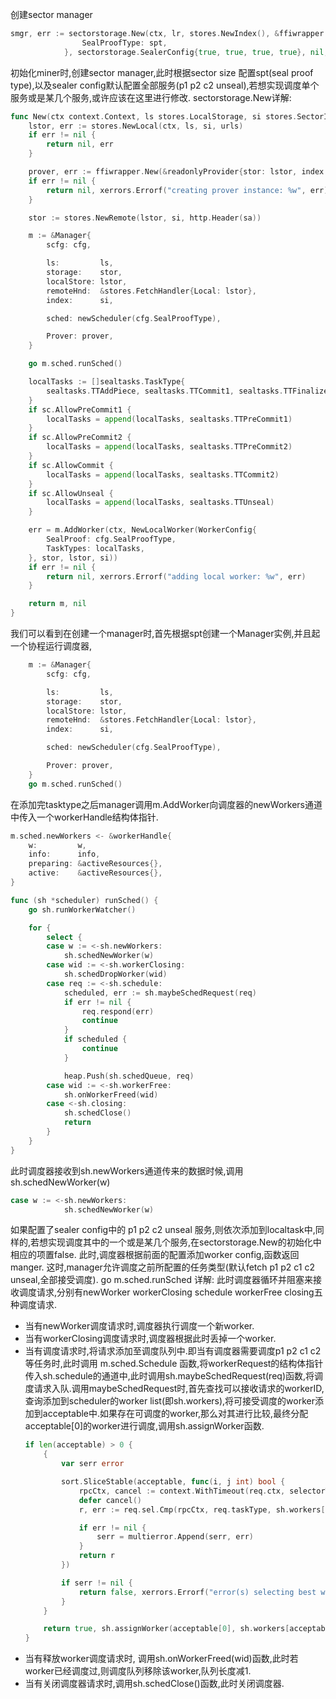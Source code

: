 创建sector manager
```go
smgr, err := sectorstorage.New(ctx, lr, stores.NewIndex(), &ffiwrapper.Config{
				SealProofType: spt,
            }, sectorstorage.SealerConfig{true, true, true, true}, nil, sa)
```
初始化miner时,创建sector manager,此时根据sector size 配置spt(seal proof type),以及sealer config默认配置全部服务(p1 p2 c2 unseal),若想实现调度单个服务或是某几个服务,或许应该在这里进行修改.
sectorstorage.New详解:
```go
func New(ctx context.Context, ls stores.LocalStorage, si stores.SectorIndex, cfg *ffiwrapper.Config, sc SealerConfig, urls URLs, sa StorageAuth) (*Manager, error) {
	lstor, err := stores.NewLocal(ctx, ls, si, urls)
	if err != nil {
		return nil, err
	}

	prover, err := ffiwrapper.New(&readonlyProvider{stor: lstor, index: si}, cfg)
	if err != nil {
		return nil, xerrors.Errorf("creating prover instance: %w", err)
	}

	stor := stores.NewRemote(lstor, si, http.Header(sa))

	m := &Manager{
		scfg: cfg,

		ls:         ls,
		storage:    stor,
		localStore: lstor,
		remoteHnd:  &stores.FetchHandler{Local: lstor},
		index:      si,

		sched: newScheduler(cfg.SealProofType),

		Prover: prover,
	}

	go m.sched.runSched()

	localTasks := []sealtasks.TaskType{
		sealtasks.TTAddPiece, sealtasks.TTCommit1, sealtasks.TTFinalize, sealtasks.TTFetch, sealtasks.TTReadUnsealed,
	}
	if sc.AllowPreCommit1 {
		localTasks = append(localTasks, sealtasks.TTPreCommit1)
	}
	if sc.AllowPreCommit2 {
		localTasks = append(localTasks, sealtasks.TTPreCommit2)
	}
	if sc.AllowCommit {
		localTasks = append(localTasks, sealtasks.TTCommit2)
	}
	if sc.AllowUnseal {
		localTasks = append(localTasks, sealtasks.TTUnseal)
	}

	err = m.AddWorker(ctx, NewLocalWorker(WorkerConfig{
		SealProof: cfg.SealProofType,
		TaskTypes: localTasks,
	}, stor, lstor, si))
	if err != nil {
		return nil, xerrors.Errorf("adding local worker: %w", err)
	}

	return m, nil
}
```
我们可以看到在创建一个manager时,首先根据spt创建一个Manager实例,并且起一个协程运行调度器,
```go
	m := &Manager{
		scfg: cfg,

		ls:         ls,
		storage:    stor,
		localStore: lstor,
		remoteHnd:  &stores.FetchHandler{Local: lstor},
		index:      si,

		sched: newScheduler(cfg.SealProofType),

		Prover: prover,
	}
    go m.sched.runSched()
```
在添加完tasktype之后manager调用m.AddWorker向调度器的newWorkers通道中传入一个workerHandle结构体指针.
```go
m.sched.newWorkers <- &workerHandle{
	w:         w,
	info:      info,
	preparing: &activeResources{},
	active:    &activeResources{},
}
```
```go
func (sh *scheduler) runSched() {
	go sh.runWorkerWatcher()

	for {
		select {
		case w := <-sh.newWorkers:
			sh.schedNewWorker(w)
		case wid := <-sh.workerClosing:
			sh.schedDropWorker(wid)
		case req := <-sh.schedule:
			scheduled, err := sh.maybeSchedRequest(req)
			if err != nil {
				req.respond(err)
				continue
			}
			if scheduled {
				continue
			}

			heap.Push(sh.schedQueue, req)
		case wid := <-sh.workerFree:
			sh.onWorkerFreed(wid)
		case <-sh.closing:
			sh.schedClose()
			return
		}
	}
}
```
此时调度器接收到sh.newWorkers通道传来的数据时候,调用sh.schedNewWorker(w)
```go
case w := <-sh.newWorkers:
			sh.schedNewWorker(w)
```
如果配置了sealer config中的 p1 p2 c2 unseal 服务,则依次添加到localtask中,同样的,若想实现调度其中的一个或是某几个服务,在sectorstorage.New的初始化中相应的项置false.
此时,调度器根据前面的配置添加worker config,函数返回manger.
这时,manager允许调度之前所配置的任务类型(默认fetch p1 p2 c1 c2 unseal,全部接受调度).
go m.sched.runSched 详解:
此时调度器循环并阻塞来接收调度请求,分别有newWorker workerClosing schedule workerFree closing五种调度请求.
- 当有newWorker调度请求时,调度器执行调度一个新worker.
- 当有workerClosing调度请求时,调度器根据此时丢掉一个worker.
- 当有调度请求时,将请求添加至调度队列中.即当有调度器需要调度p1 p2 c1 c2等任务时,此时调用 m.sched.Schedule 函数,将workerRequest的结构体指针传入sh.schedule的通道中,此时调用sh.maybeSchedRequest(req)函数,将调度请求入队.调用maybeSchedRequest时,首先查找可以接收请求的workerID,查询添加到scheduler的worker list(即sh.workers),将可接受调度的worker添加到acceptable中.如果存在可调度的worker,那么对其进行比较,最终分配acceptable[0]的worker进行调度,调用sh.assignWorker函数.
	```go
	if len(acceptable) > 0 {
		{
			var serr error

			sort.SliceStable(acceptable, func(i, j int) bool {
				rpcCtx, cancel := context.WithTimeout(req.ctx, selectorTimeout)
				defer cancel()
				r, err := req.sel.Cmp(rpcCtx, req.taskType, sh.workers[acceptable[i]], sh.workers[acceptable[j]])

				if err != nil {
					serr = multierror.Append(serr, err)
				}
				return r
			})

			if serr != nil {
				return false, xerrors.Errorf("error(s) selecting best worker: %w", serr)
			}
		}

		return true, sh.assignWorker(acceptable[0], sh.workers[acceptable[0]], req)
	}
	```
- 当有释放worker调度请求时, 调用sh.onWorkerFreed(wid)函数,此时若worker已经调度过,则调度队列移除该worker,队列长度减1.
- 当有关闭调度器请求时,调用sh.schedClose()函数,此时关闭调度器.

